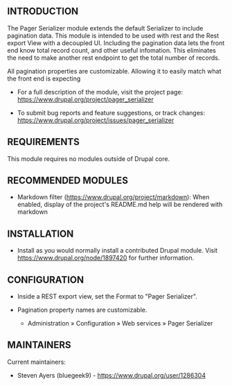 INTRODUCTION
------------

The Pager Serializer module extends the default Serializer to include
pagination data. This module is intended to be used with rest and the Rest
export View with a decoupled UI. Including the pagination data lets the front
end know total record count, and other useful infomation. This eliminates the
need to make another rest endpoint to get the total number of records.

All pagination properties are customizable. Allowing it to easily match what
the front end is expecting

 * For a full description of the module, visit the project page:
   https://www.drupal.org/project/pager_serializer

 * To submit bug reports and feature suggestions, or track changes:
   https://www.drupal.org/project/issues/pager_serializer


REQUIREMENTS
------------

This module requires no modules outside of Drupal core.


RECOMMENDED MODULES
-------------------

 * Markdown filter (https://www.drupal.org/project/markdown):
   When enabled, display of the project's README.md help will be rendered
   with markdown


INSTALLATION
------------

 * Install as you would normally install a contributed Drupal module. Visit
   https://www.drupal.org/node/1897420 for further information.


CONFIGURATION
-------------

 * Inside a REST export view, set the Format to "Pager Serializer".

 * Pagination property names are customizable.
   -  Administration » Configuration » Web services » Pager Serializer



MAINTAINERS
-----------

Current maintainers:
 * Steven Ayers (bluegeek9) - https://www.drupal.org/user/1286304
